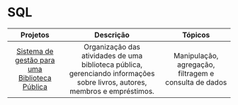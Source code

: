 # SQL

| Projetos | Descrição | Tópicos |
| :-: | :-: | :-: |
| [Sistema de gestão para uma Biblioteca Pública](https://github.com/Thyzxt/portifolio_sql/blob/main/biblioteca_p%C3%BAblica.sql) | Organização das atividades de uma biblioteca pública, gerenciando informações sobre livros, autores, membros e empréstimos. | Manipulação, agregação, filtragem e consulta de dados







